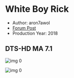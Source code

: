 # White Boy Rick

* Author: aron7awol
* [Forum Post](https://www.avsforum.com/threads/bass-eq-for-filtered-movies.2995212/post-57322544)
* Production Year: 2018

## DTS-HD MA 7.1

![img 0](https://i.imgur.com/yUAYYxR.jpg)

![img 0](https://i.imgur.com/8SjA5xT.jpg)

